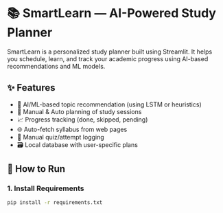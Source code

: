 # 📚 SmartLearn — AI-Powered Study Planner

SmartLearn is a personalized study planner built using Streamlit. It helps you schedule, learn, and track your academic progress using AI-based recommendations and ML models.

## ✨ Features

- 🧠 AI/ML-based topic recommendation (using LSTM or heuristics)
- 📅 Manual & Auto planning of study sessions
- 📈 Progress tracking (done, skipped, pending)
- 🌐 Auto-fetch syllabus from web pages
- 🧪 Manual quiz/attempt logging
- 🗃️ Local database with user-specific plans

## 🚀 How to Run

### 1. Install Requirements

```bash
pip install -r requirements.txt
